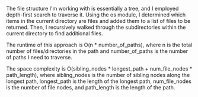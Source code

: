 The file structure I'm working with is essentially a tree, and I employed depth-first search to traverse it. Using the os 
module, I determined which items in the current directory are files and added them to a list of files to be returned. Then, I 
recursively walked through the subdirectories within the current directory to find additional files.

The runtime of this approach is O(n * number_of_paths), where n is the total number of files/directories in the path and 
number_of_paths is the number of paths I need to traverse.

The space complexity is O(sibling_nodes * longest_path + num_file_nodes * path_length), where sibling_nodes is the number of 
sibling nodes along the longest path, longest_path is the length of the longest path, num_file_nodes is the number of file 
nodes, and path_length is the length of the path.
